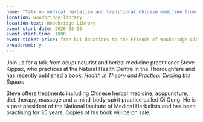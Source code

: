 ```yaml
---
name: "Talk on medical herbalism and traditional Chinese medicine from Steve Kippax"
location: woodbridge-library
location-text: Woodbridge Library
event-start-date: 2020-03-05
event-start-time: 1800
event-ticket-price: free but donations to the Friends of Woodbridge Library appreciated
breadcrumb: y
---
```


Join us for a talk from acupuncturist and herbal medicine practitioner Steve Kippax, who practices at the Natural Health Centre in the Thoroughfare and has recently published a book, <cite>Health in Theory and Practice: Circling the Square</cite>.

Steve offers treatments including Chinese herbal medicine, acupuncture, diet therapy, massage and a mind-body-spirit practice called Qi Gong. He is a past president of the National Institute of Medical Herbalists and has been practising for 35 years. Copies of his book will be on sale.
